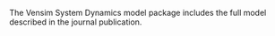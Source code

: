 The Vensim System Dynamics model package includes the full model described in the journal publication. 
